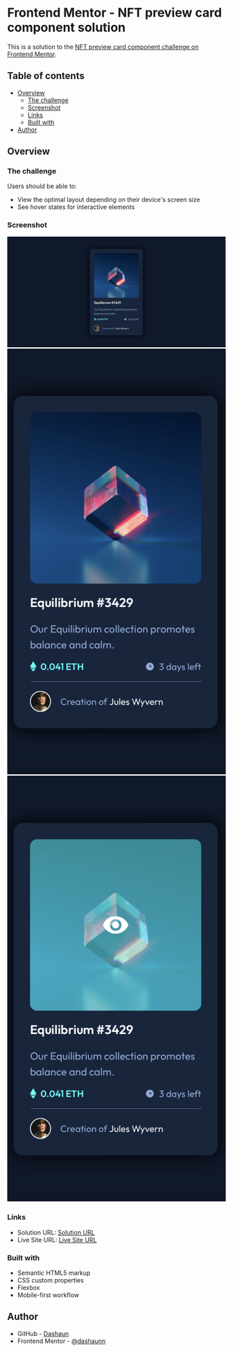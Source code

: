 # Frontend Mentor - NFT preview card component solution

This is a solution to the [NFT preview card component challenge on Frontend Mentor](https://www.frontendmentor.io/challenges/nft-preview-card-component-SbdUL_w0U).

## Table of contents

- [Overview](#overview)
  - [The challenge](#the-challenge)
  - [Screenshot](#screenshot)
  - [Links](#links)
  - [Built with](#built-with)
- [Author](#author)

## Overview

### The challenge

Users should be able to:

- View the optimal layout depending on their device's screen size
- See hover states for interactive elements

### Screenshot

![](./screenshots/nft-preview-card-desktop-view.png)
![](./screenshots/nft-preview-card-mobile-view.png)
![](./screenshots/nft-preview-card-active-state.png)

### Links

- Solution URL: [Solution URL]()
- Live Site URL: [Live Site URL](https://dashaunn.github.io/FEM-nft-preview-card-component-main/)

### Built with

- Semantic HTML5 markup
- CSS custom properties
- Flexbox
- Mobile-first workflow

## Author

- GitHub - [Dashaun](https://github.com/dashaunn)
- Frontend Mentor - [@dashaunn](https://www.frontendmentor.io/profile/yourusername)